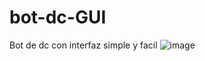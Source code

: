 # bot-dc-GUI
Bot de dc con interfaz simple y facil
![image](https://github.com/user-attachments/assets/36f57888-6905-4500-bf84-a66976b43e4c)
